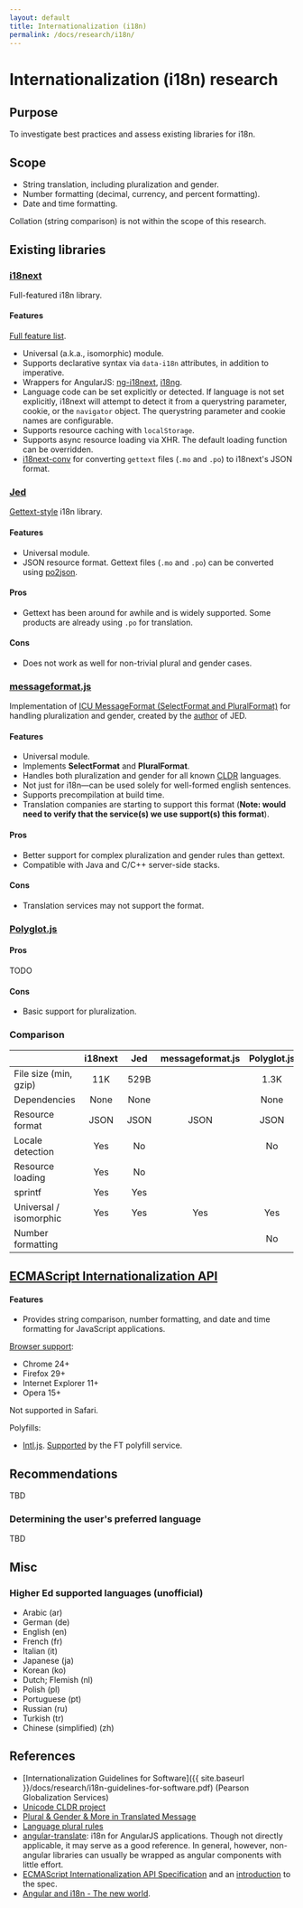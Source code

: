 ```yaml
---
layout: default
title: Internationalization (i18n)
permalink: /docs/research/i18n/
---
```


# Internationalization (i18n) research

## Purpose

To investigate best practices and assess existing libraries for i18n.

## Scope

- String translation, including pluralization and gender.
- Number formatting (decimal, currency, and percent formatting).
- Date and time formatting.

Collation (string comparison) is not within the scope of this research.

## Existing libraries

### [i18next](http://i18next.com/)

Full-featured i18n library.

#### Features

[Full feature list](http://i18next.com/pages/doc_features.html).

- Universal (a.k.a., isomorphic) module.
- Supports declarative syntax via `data-i18n` attributes, in addition to imperative.
- Wrappers for AngularJS: [ng-i18next](https://github.com/i18next/ng-i18next), [i18ng](https://github.com/mikefrey/i18ng).
- Language code can be set explicitly or detected. If language is not set explicitly, i18next will attempt to detect it from a querystring parameter, cookie, or the `navigator` object. The querystring parameter and cookie names are configurable.
- Supports resource caching with `localStorage`.
- Supports async resource loading via XHR. The default loading function can be overridden.
- [i18next-conv](http://i18next.com/pages/ext_i18next-conv.html) for converting `gettext` files (`.mo` and `.po`) to i18next's JSON format.


### [Jed](https://slexaxton.github.io/Jed/)

[Gettext-style](http://www.gnu.org/software/gettext/) i18n library.

#### Features

- Universal module.
- JSON resource format. Gettext files (`.mo` and `.po`) can be converted using [po2json](https://www.npmjs.com/package/po2json).

#### Pros

- Gettext has been around for awhile and is widely supported. Some products are already using `.po` for translation.

#### Cons

- Does not work as well for non-trivial plural and gender cases.

### [messageformat.js](https://github.com/SlexAxton/messageformat.js)

Implementation of [ICU MessageFormat (SelectFormat and PluralFormat)](http://icu-project.org/apiref/icu4j/com/ibm/icu/text/MessageFormat.html) for handling pluralization and gender, created by the [author](https://github.com/SlexAxton) of JED.

#### Features

- Universal module.
- Implements **SelectFormat** and **PluralFormat**.
- Handles both pluralization and gender for all known [CLDR](http://cldr.unicode.org/) languages.
- Not just for i18n&mdash;can be used solely for well-formed english sentences.
- Supports precompilation at build time.
- Translation companies are starting to support this format (**Note: would need to verify that the service(s) we use support(s) this format**).

#### Pros

- Better support for complex pluralization and gender rules than gettext.
- Compatible with Java and C/C++ server-side stacks.

#### Cons

- Translation services may not support the format.

### [Polyglot.js](http://airbnb.io/polyglot.js/)

#### Pros

TODO

#### Cons

- Basic support for pluralization.

### Comparison

|                       |i18next           | Jed             | messageformat.js | Polyglot.js      |
|-----------------------|:----------------:|:---------------:|:----------------:|:----------------:|
| File size (min, gzip) | 11K              | 529B            |                  | 1.3K             |
| Dependencies          | None             | None            |                  | None             |
| Resource format       | JSON             | JSON            | JSON             | JSON             |
| Locale detection      | Yes              | No              |                  | No               |
| Resource loading      | Yes              | No              |                  |                  |
| sprintf               | Yes              | Yes             |                  |                  |
| Universal / isomorphic| Yes              | Yes             | Yes              | Yes              |
| Number formatting     |                  |                 |                  | No               |


## [ECMAScript Internationalization API](http://ecma-international.org/ecma-402/1.0/)

#### Features

- Provides string comparison, number formatting, and date and time formatting for JavaScript applications.

[Browser support](http://caniuse.com/#search=Intl):

- Chrome 24+
- Firefox 29+
- Internet Explorer 11+
- Opera 15+

Not supported in Safari.

Polyfills:

- [Intl.js](https://github.com/andyearnshaw/Intl.js). [Supported](https://cdn.polyfill.io/v1/docs/features/#Intl) by the FT polyfill service.

## Recommendations

TBD

### Determining the user's preferred language

TBD

## Misc

### Higher Ed supported languages (unofficial)

- Arabic (ar)
- German (de)
- English (en)
- French (fr)
- Italian (it)
- Japanese (ja)
- Korean (ko)
- Dutch; Flemish (nl)
- Polish (pl)
- Portuguese (pt)
- Russian (ru)
- Turkish (tr)
- Chinese (simplified) (zh)

## References

- [Internationalization Guidelines for Software]({{ site.baseurl }}/docs/research/i18n-guidelines-for-software.pdf) (Pearson Globalization Services)
- [Unicode CLDR project](http://cldr.unicode.org/)
- [Plural & Gender & More in Translated Message](https://docs.google.com/presentation/d/1ZyN8-0VXmod5hbHveq-M1AeQ61Ga3BmVuahZjbmbBxo/pub?start=false)
- [Language plural rules](http://unicode.org/repos/cldr-tmp/trunk/diff/supplemental/language_plural_rules.html)
- [angular-translate](https://angular-translate.github.io/): i18n for AngularJS applications. Though not directly applicable, it may serve as a good reference. In general, however, non-angular libraries can usually be wrapped as angular components with little effort.
- [ECMAScript Internationalization API Specification](http://ecma-international.org/ecma-402/1.0/) and an [introduction](http://norbertlindenberg.com/2012/12/ecmascript-internationalization-api/index.html) to the spec.
- [Angular and i18n - The new world](http://blog.thoughtram.io/angular/2015/03/21/angular-and-i18n-the-new-world.html).
